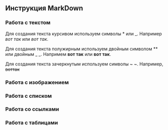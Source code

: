 ## Инструкция MarkDown

### Работа с текстом
  Для создания текста курсивом используем символы * или _. Например *вот так* или _вот так_.

  Для создания текста полужирным используем двойным символом ** или двойным _ _. Напримем **вот так** или __вот так__. 

Для создания текста зачеркнутым используем символы ~ ~. Например, ~~воттак~~

### Работа с изображением

### Работа с списком

### Работа со ссылками

### Работа с таблицами